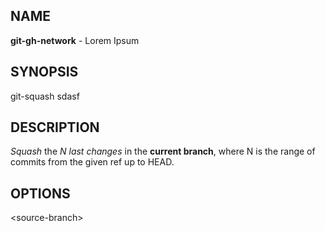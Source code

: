 ## NAME

**git-gh-network** - Lorem Ipsum

## SYNOPSIS

git-squash sdasf

## DESCRIPTION

_Squash_ the *N last changes* in the **current branch**, where N is the range of commits from the given ref up to HEAD.

## OPTIONS

\<source-branch\>
